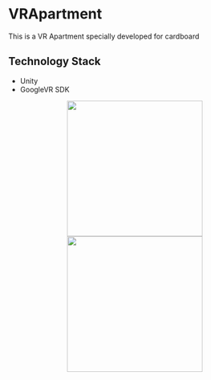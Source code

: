 # VRApartment
This is a VR Apartment specially developed for cardboard

## Technology Stack
- Unity
- GoogleVR SDK

<p align="center">
<img src="ScreenShot/screenshot1.jpg" height = "270" width="270"> <img src="ScreenShot/screenshot2.jpg" height = "270" width="270"> 
</p>
